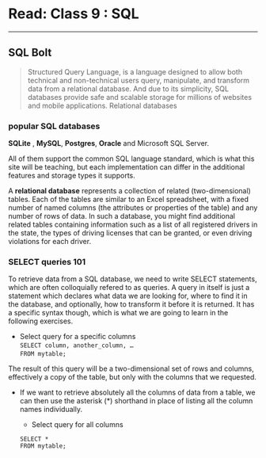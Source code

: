
# Read: Class 9 : SQL

- - -

## SQL Bolt

> Structured Query Language, is a language designed to allow both technical and non-technical users query, manipulate, and transform data from a relational database. And due to its simplicity, SQL databases provide safe and scalable storage for millions of websites and mobile applications. Relational databases
 


### popular SQL databases 

 **SQLite** , **MySQL**, **Postgres**, **Oracle** and Microsoft SQL Server.

All of them support the common SQL language standard, which is what this site will be teaching, but each implementation can differ in the additional features and storage types it supports.    


A **relational database** represents a collection of related (two-dimensional) tables. Each of the tables are similar to an Excel spreadsheet, with a fixed number of named columns (the attributes or properties of the table) and any number of rows of data. In such a database, you might find additional related tables containing information such as a list of all registered drivers in the state, the types of driving licenses that can be granted, or even driving violations for each driver.    


### SELECT queries 101 

To retrieve data from a SQL database, we need to write SELECT statements, which are often colloquially refered to as queries. A query in itself is just a statement which declares what data we are looking for, where to find it in the database, and optionally, how to transform it before it is returned. It has a specific syntax though, which is what we are going to learn in the following exercises.     

* Select query for a specific columns    
  `SELECT column, another_column, …`    
  `FROM mytable;`

The result of this query will be a two-dimensional set of rows and columns, effectively a copy of the table, but only with the columns that we requested.     


* If we want to retrieve absolutely all the columns of data from a table, we can then use the asterisk (*) shorthand in place of listing all the column names individually.    

  * Select query for all columns    

  `SELECT * `    
  `FROM mytable;`
 



